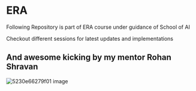 # ERA

Following Repository is part of ERA course under guidance of School of AI

Checkout different sessions for latest updates and implementations

## And awesome kicking by my mentor Rohan Shravan 
![5230e66279f01 image](https://github.com/gdeotale/ERA/assets/8176219/eaacb93c-d5e1-4c96-99fc-bfe3d18e5a52)
